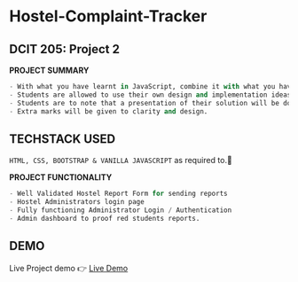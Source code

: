 # Hostel-Complaint-Tracker
## DCIT 205: Project 2
**PROJECT SUMMARY**
``` python
- With what you have learnt in JavaScript, combine it with what you have learnt with HTML and CSS and create a Hostel Report-Tracker System. - This project is to be done in your self-made groups. Your tracker system should allow users lodge any form of complaints to their Hall administrators as its basic requirement.
- Students are allowed to use their own design and implementation ideas but must make sure their project fulfills its basic purpose.
- Students are to note that a presentation of their solution will be done in class in the 8th week.
- Extra marks will be given to clarity and design.
```

## TECHSTACK USED
`HTML, CSS, BOOTSTRAP & VANILLA JAVASCRIPT` as required to.👀

**PROJECT FUNCTIONALITY**
``` python
- Well Validated Hostel Report Form for sending reports
- Hostel Administrators login page
- Fully functioning Administrator Login / Authentication 
- Admin dashboard to proof red students reports.
```

## DEMO
Live Project demo 👉 <a href = "https://genuis-reports-tracker.netlify.app" target="_blank">Live Demo</a>
